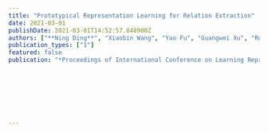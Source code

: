 ```yaml
---
title: "Prototypical Representation Learning for Relation Extraction"
date: 2021-03-01
publishDate: 2021-03-01T14:52:57.848900Z
authors: ["**Ning Ding**", "Xiaobin Wang", "Yao Fu", "Guangwei Xu", "Rui Wang", "Pengjun Xie", "Ying Shen", "Fei Huang", "Hai-Tao Zheng", "Rui Zhang"]
publication_types: ["1"]
featured: false
publication: "*Proceedings of International Conference on Learning Representations* **(ICLR 2021)**"








---
```


